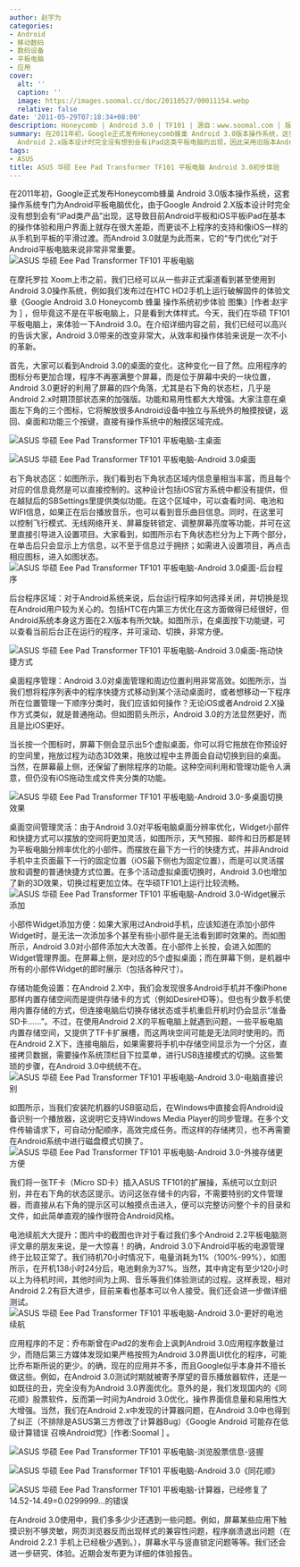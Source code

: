 ```yaml
---
author: 赵宇为
categories:
- Android
- 移动数码
- 数码设备
- 平板电脑
- 应用
cover:
  alt: ''
  caption: ''
  image: https://images.soomal.cc/doc/20110527/00011154.webp
  relative: false
date: '2011-05-29T07:18:34+08:00'
description: Honeycomb | Android 3.0 | TF101 | 源自：www.soomal.com | 版权：原创 |  平均/总评分：09.67/87
summary: 在2011年初，Google正式发布Honeycomb蜂巢 Android 3.0版本操作系统，这套操作系统专门为Android平板电脑优化，由于Google
  Android 2.x版本设计时完全没有想到会有iPad这类平板电脑的出现，因此采用旧版本Android的平板电脑表现都非常糟糕。Android 3.0的优化对于Android平板电脑来说非常非常重要。
tags:
- ASUS
title: ASUS 华硕 Eee Pad Transformer TF101 平板电脑 Android 3.0初步体验
---
```


在2011年初，Google正式发布Honeycomb蜂巢 Android 3.0版本操作系统，这套操作系统专门为Android平板电脑优化，由于Google Android 2.X版本设计时完全没有想到会有“iPad类产品”出现，这导致目前Android平板和iOS平板iPad在基本的操作体验和用户界面上就存在很大差距，而更谈不上程序的支持和像iOS一样的从手机到平板的平滑过渡。而Android 3.0就是为此而来，它的“专门优化”对于Android平板电脑来说非常非常重要。
![ASUS 华硕 Eee Pad Transformer TF101 平板电脑](https://images.soomal.cc/doc/20110520/00010896.webp)




在摩托罗拉 Xoom上市之前，我们已经可以从一些非正式渠道看到甚至使用到Android 3.0操作系统，例如我们发布过在HTC HD2手机上运行破解固件的体验文章《Google Android 3.0 Honeycomb 蜂巢 操作系统初步体验 图集》[作者:赵宇为 ]
，但毕竟这不是在平板电脑上，只是看到大体样式。今天，我们在华硕 TF101平板电脑上，来体验一下Android 3.0。在介绍详细内容之前，我们已经可以高兴的告诉大家，Android 3.0带来的改变非常大，从效率和操作体验来说是一次不小的革新。

首先，大家可以看到Android 3.0的桌面的变化，这种变化一目了然。应用程序的图标分布更加合理，程序不再塞满整个屏幕，而是位于屏幕中央的一块位置，Android 3.0更好的利用了屏幕的四个角落，尤其是右下角的状态栏，几乎是Android 2.x时期顶部状态来的加强版。功能和易用性都大大增强。大家注意在桌面左下角的三个图标，它将解放很多Android设备中独立与系统外的触摸按键，返回、桌面和功能三个按键，直接有操作系统中的触摸区域完成。

![ASUS 华硕 Eee Pad Transformer TF101 平板电脑-主桌面](https://images.soomal.cc/doc/20110520/00010925.webp)




![ASUS 华硕 Eee Pad Transformer TF101 平板电脑-Android 3.0桌面](https://images.soomal.cc/doc/20110527/00011149.webp)




右下角状态区：如图所示，我们看到右下角状态区域内信息量相当丰富，而且每个对应的信息竟然是可以直接控制的。这种设计包括iOS官方系统中都没有提供，但在越狱后的SBSettings里提供类似功能。在这个区域中，可以查看时间、电池和WIFI信息，如果正在后台播放音乐，也可以看到音乐曲目信息。同时，在这里可以控制飞行模式、无线网络开关、屏幕旋转锁定、调整屏幕亮度等功能，并可在这里直接引导进入设置项目。大家看到，如图所示右下角状态栏分为上下两个部分，在单击后只会显示上方信息，以不至于信息过于拥挤；如需进入设置项目，再点击相应图标，进入如图状态。
![ASUS 华硕 Eee Pad Transformer TF101 平板电脑-Android 3.0桌面-后台程序](https://images.soomal.cc/doc/20110527/00011150.webp)




后台程序区域：对于Android系统来说，后台运行程序如何选择关闭，并切换是现在Android用户较为关心的。包括HTC在内第三方优化在这方面做得已经很好，但Android系统本身这方面在2.X版本有所欠缺。如图所示，在桌面按下功能键，可以查看当前后台正在运行的程序，并可滚动、切换，非常方便。

![ASUS 华硕 Eee Pad Transformer TF101 平板电脑-Android 3.0桌面-拖动快捷方式](https://images.soomal.cc/doc/20110527/00011151.webp)




桌面程序管理：Android 3.0对桌面管理和周边位置利用非常高效。如图所示，当我们想将程序列表中的程序快捷方式移动到某个活动桌面时，或者想移动一下程序所在位置管理一下顺序分类时，我们应该如何操作？无论iOS或者Android 2.X操作方式类似，就是普通拖动。但如图箭头所示，Android 3.0的方法显然更好，而且是比iOS更好。

当长按一个图标时，屏幕下侧会显示出5个虚拟桌面，你可以将它拖放在你预设好的空间里，拖放过程为动态3D效果，拖放过程中主界面会自动切换到目的桌面。当然，在屏幕最上侧，还保留了删除程序的功能。这种空间利用和管理功能令人满意，但仍没有iOS拖动生成文件夹分类的功能。

![ASUS 华硕 Eee Pad Transformer TF101 平板电脑-Android 3.0-多桌面切换效果](https://images.soomal.cc/doc/20110527/00011152.webp)




桌面空间管理灵活：由于Android 3.0对平板电脑桌面分辨率优化，Widget小部件和快捷方式可以摆放的空间将更加灵活，如图所示，天气预报、邮件和日历都是转为平板电脑分辨率优化的小部件。而摆放在最下方一行的快捷方式，并非Android手机中主页面最下一行的固定位置（iOS最下侧也为固定位置），而是可以灵活摆放和调整的普通快捷方式位置。在多个活动虚拟桌面切换时，Android 3.0也增加了新的3D效果，切换过程更加立体。在华硕TF101上运行比较流畅。
![ASUS 华硕 Eee Pad Transformer TF101 平板电脑-Android 3.0-Widget展示添加](https://images.soomal.cc/doc/20110527/00011153.webp)




小部件Widget添加方便：如果大家用过Android手机，应该知道在添加小部件Widget时，是无法一次添加多个甚至有些小部件是无法看到即时效果的。而如图所示，Android 3.0对小部件添加大大改善。在小部件上长按，会进入如图的Widget管理界面。在屏幕上侧，是对应的5个虚拟桌面；而在屏幕下侧，是机器中所有的小部件Widget的即时展示（包括各种尺寸）。

存储功能免设置：在Android 2.X中，我们会发现很多Android手机并不像iPhone那样内置存储空间而是提供存储卡的方式（例如DesireHD等）。但也有少数手机使用内置存储的方式，但连接电脑后切换存储状态或手机重启开机时仍会显示“准备SD卡……”。不过，在使用Android 2.X的平板电脑上就遇到问题，一些平板电脑内置存储空间，又提供了TF卡扩展槽，而这两块空间可能是无法同时使用的。而在Android 2.X下，连接电脑后，如果需要将手机中存储空间显示为一个分区，直接拷贝数据，需要操作系统顶栏目下拉菜单，进行USB连接模式的切换。这些繁琐的步骤，在Android 3.0中统统不在。
![ASUS 华硕 Eee Pad Transformer TF101 平板电脑-Android 3.0-电脑直接识别](https://images.soomal.cc/doc/20110527/00011156.webp)




如图所示，当我们安装陀机器的USB驱动后，在Windows中直接会将Android设备识别一个播放器，这说明它支持Windows Media Player的同步管理。在多个文件传输请求下，可自动分配顺序，高效完成任务。而这样的存储拷贝，也不再需要在Android系统中进行磁盘模式切换了。
![ASUS 华硕 Eee Pad Transformer TF101 平板电脑-Android 3.0-外接存储更方便](https://images.soomal.cc/doc/20110527/00011154.webp)




我们将一张TF卡（Micro SD卡）插入ASUS TF101的扩展操，系统可以立刻识别，并在右下角的状态区提示。访问这张存储卡的内容，不需要特别的文件管理器，而直接从右下角的提示区可以触摸点击进入，便可以完整访问整个卡的目录和文件，如此简单直观的操作很符合Android风格。

电池续航大大提升：图片中的截图也许对于看过我们多个Android 2.2平板电脑测评文章的朋友来说，是一大惊喜！的确，Android 3.0下Android平板的电源管理终于比较正常了。我们待机70小时情况下，电量消耗为1%（100%-99%），如图所示，在开机138小时24分后，电池剩余为37%。当然，其中肯定有至少120小时以上为待机时间，其他时间为上网、音乐等我们体验测试的过程。这样表现，相对Android 2.2有巨大进步，目前来看也基本可以令人接受。我们还会进一步做详细测试。
![ASUS 华硕 Eee Pad Transformer TF101 平板电脑-Android 3.0-更好的电池续航](https://images.soomal.cc/doc/20110527/00011155.webp)




应用程序的不足：乔布斯曾在iPad2的发布会上讽刺Android 3.0应用程序数量过少，而随后第三方媒体发现如果严格按照为Android 3.0界面UI优化的程序，可能比乔布斯所说的更少。的确，现在的应用并不多，而且Google似乎本身并不擅长做这些。例如，在Android 3.0测试时期就被寄予厚望的音乐播放器软件，还是一如既往的丑，完全没有为Android 3.0界面优化。意外的是，我们发现国内的《同花顺》股票软件，反而第一时间为Android 3.0优化，操作界面信息量和易用性大大增强。当然，我们在Android 2.x中发现的计算器问题，在Android 3.0中也得到了纠正（不排除是ASUS第三方修改了计算器Bug）《Google Android 可能存在低级计算错误 召唤Android党》[作者:Soomal ]
。

![ASUS 华硕 Eee Pad Transformer TF101 平板电脑-浏览股票信息-竖握](https://images.soomal.cc/doc/20110520/00010923.webp)




![ASUS 华硕 Eee Pad Transformer TF101 平板电脑-Android 3.0《同花顺》](https://images.soomal.cc/doc/20110527/00011157.webp)




![ASUS 华硕 Eee Pad Transformer TF101 平板电脑-计算器，已经修复了14.52-14.49=0.0299999...的错误](https://images.soomal.cc/doc/20110520/00010938.webp)




在Android 3.0使用中，我们多多少少还遇到一些问题。例如，屏幕某些应用下触摸识别不够灵敏，网页浏览器反而出现样式的兼容性问题，程序崩溃退出问题（在Android 2.2.1 手机上已经极少遇到。），屏幕水平与竖直锁定问题等等。我们还会进一步研究、体验。近期会发布更为详细的体验报告。